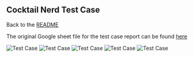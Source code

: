 ## Cocktail Nerd Test Case 
Back to the [README](README.md)<br>

The original Google sheet file for the test case report can be found [here](https://docs.google.com/spreadsheets/d/1pHhJgjFstH7W10ThXaSShCkr6ejq12iErlGVMZsmJKk/edit#gid=0)

![Test Case](./assets/readme/test/test_case/tasty_blog_test_case_1.jpg)
![Test Case](./assets/readme//test/test_case/tasty_blog_test_case_2.jpg)
![Test Case](./assets/readme/test/test_case/tasty_blog_test_case_3.jpg)
![Test Case](./assets/readme/test/test_case/tasty_blog_test_case_4.jpg)
![Test Case](./assets/readme/test/test_case/tasty_blog_test_case_5.jpg)